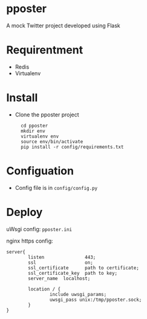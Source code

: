 # pposter
A mock Twitter project developed using Flask

# Requirentment
- Redis
- Virtualenv

# Install
- Clone the pposter project
        
        cd pposter
        mkdir env
        virtualenv env
        source env/bin/activate
        pip install -r config/requirements.txt


# Configuation
- Config file is in `config/config.py` 

# Deploy

uWsgi config: `pposter.ini`

nginx https config:
```
server{
        listen               443;
        ssl                  on;
        ssl_certificate      path to certificate;
        ssl_certificate_key  path to key;
        server_name  localhost;

        location / {
                include uwsgi_params;
                uwsgi_pass unix:/tmp/pposter.sock;
        } 
}
```
